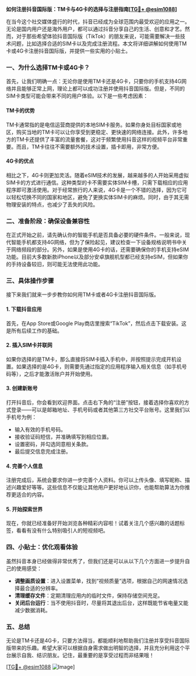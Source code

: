 **如何注册抖音国际版：TM卡与4G卡的选择与注册指南[[TG💪+ @esim1088](https://t.me/s/esim1088)]**

在当今这个社交媒体盛行的时代，抖音已经成为全球范围内最受欢迎的应用之一。无论是国内用户还是海外用户，都可以通过抖音分享自己的生活、创意和才艺。然而，对于那些希望体验抖音国际版（TikTok）的朋友来说，可能需要解决一些技术问题，比如选择合适的SIM卡以及完成注册流程。本文将详细讲解如何使用TM卡或4G卡注册抖音国际版，并提供一些实用的小贴士。

### 一、为什么选择TM卡或4G卡？

首先，让我们明确一点：无论你是使用TM卡还是4G卡，只要你的手机支持4G网络并且能够正常上网，理论上都可以成功注册并使用抖音国际版。但是，不同的SIM卡类型可能会带来不同的用户体验。以下是一些考虑因素：

#### TM卡的优势

TM卡通常指的是电信运营商提供的本地SIM卡服务。如果你身处目标国家或地区，购买当地的TM卡可以让你享受到更稳定、更快速的网络连接。此外，许多地方的TM卡还提供了丰富的流量套餐，这对于频繁使用抖音这样的视频平台非常重要。而且，TM卡往往不需要额外的技术设置，插卡即用，非常方便。

#### 4G卡的优点

相比之下，4G卡则更加灵活。随着eSIM技术的发展，越来越多的人开始采用虚拟SIM卡的方式进行通信。这种类型的卡不需要实体SIM卡槽，只需下载相应的应用程序即可激活使用。对于经常旅行的人来说，4G卡是一个不错的选择，因为它可以轻松切换不同的国家和地区，避免了更换实体SIM卡的麻烦。同时，由于其无需物理安装的特点，也减少了丢失的风险。

### 二、准备阶段：确保设备兼容性

在正式开始之前，请先确认你的智能手机是否具备必要的硬件条件。一般来说，现代智能手机都支持4G网络，但为了保险起见，建议检查一下设备规格说明书中关于网络频段的部分。另外，如果是使用4G卡的话，还需要确保你的手机支持eSIM功能。目前大多数新款iPhone以及部分安卓旗舰机型都已经支持eSIM，但如果你的手持设备较旧，则可能无法使用此功能。

### 三、具体操作步骤

接下来我们就来一步步教你如何用TM卡或者4G卡注册抖音国际版。

#### 1. 下载抖音应用

首先，在App Store或Google Play商店里搜索“TikTok”，然后点击下载安装。这是所有后续工作的基础。

#### 2. 插入SIM卡并联网

如果你选择的是TM卡，那么直接将SIM卡插入手机中，并按照提示完成开机设置。如果选择的是4G卡，则需要先通过指定的应用程序输入相关信息（如手机号码等），之后才能激活账户并开始使用。

#### 3. 创建新账号

打开抖音后，你会看到欢迎界面。点击右下角的“注册”按钮，接着选择你喜欢的方式登录——可以是邮箱地址、手机号码或者其他第三方社交平台账号。这里我们以手机号为例：

- 输入有效的手机号码。
- 接收验证码短信，并准确填写到相应位置。
- 设置密码，并勾选同意相关条款。
- 最后提交信息完成注册。

#### 4. 完善个人信息

注册完成后，系统会要求你进一步完善个人资料。你可以上传头像、填写昵称、描述兴趣爱好等等。这些信息不仅能让其他用户更好地认识你，也能帮助算法为你推荐更适合的内容。

#### 5. 开始探索世界

现在，你就已经准备好开始浏览各种精彩内容啦！试着关注几个感兴趣的话题标签，看看有没有什么特别吸引人的短视频吧。

### 四、小贴士：优化观看体验

虽然抖音本身已经做得非常优秀了，但我们还是可以从以下几个方面进一步提升自己的使用感受：

- **调整画质设置**：进入设置菜单，找到“视频质量”选项，根据自己的网速情况选择最合适的分辨率。
- **清理缓存文件**：定期清理应用内的临时文件，保持存储空间充足。
- **关闭后台运行**：当不使用抖音时，尽量将其退出后台，这样既能节省电量又能减少数据消耗。

### 五、总结

无论是TM卡还是4G卡，只要方法得当，都能顺利地帮助我们注册并享受抖音国际版带来的乐趣。希望大家可以根据自身需求做出明智的选择，并且充分利用这个平台展示自我、结识朋友。记住，最重要的是享受过程而非结果哦！

[[TG💪+ @esim1088](https://t.me/s/esim1088) ![Image](https://i.postimg.cc/4NQfJmqS/Snipaste-2025-05-13-00-14-12.png)]